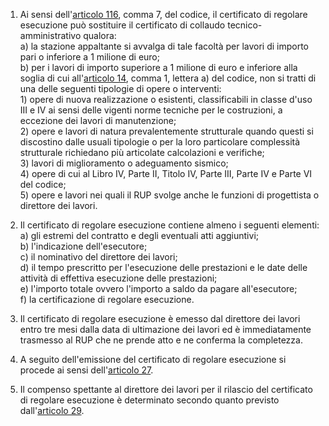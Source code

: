 1. Ai sensi dell'[articolo 116](/articolo-116/2), comma 7, del codice, il certificato di regolare esecuzione può sostituire il certificato di collaudo tecnico-amministrativo qualora:<br>a) la stazione appaltante si avvalga di tale facoltà per lavori di importo pari o inferiore a 1 milione di euro;<br>b) per i lavori di importo superiore a 1 milione di euro e inferiore alla soglia di cui all'[articolo 14](/articolo-14/2), comma 1, lettera a) del codice, non si tratti di una delle seguenti tipologie di opere o interventi:<br>1) opere di nuova realizzazione o esistenti, classificabili in classe d'uso III e IV ai sensi delle vigenti norme tecniche per le costruzioni, a eccezione dei lavori di manutenzione;<br>2) opere e lavori di natura prevalentemente strutturale quando questi si discostino dalle usuali tipologie o per la loro particolare complessità strutturale richiedano più articolate calcolazioni e verifiche;<br>3) lavori di miglioramento o adeguamento sismico;<br>4) opere di cui al Libro IV, Parte II, Titolo IV, Parte III, Parte IV e Parte VI del codice;<br>5) opere e lavori nei quali il RUP svolge anche le funzioni di progettista o direttore dei lavori.

2. Il certificato di regolare esecuzione contiene almeno i seguenti elementi:<br>a) gli estremi del contratto e degli eventuali atti aggiuntivi;<br>b) l'indicazione dell'esecutore;<br>c) il nominativo del direttore dei lavori;<br>d) il tempo prescritto per l'esecuzione delle prestazioni e le date delle attività di effettiva esecuzione delle prestazioni;<br>e) l'importo totale ovvero l'importo a saldo da pagare all'esecutore;<br>f) la certificazione di regolare esecuzione.

3. Il certificato di regolare esecuzione è emesso dal direttore dei lavori entro tre mesi dalla data di ultimazione dei lavori ed è immediatamente trasmesso al RUP che ne prende atto e ne conferma la completezza.

4. A seguito dell'emissione del certificato di regolare esecuzione si procede ai sensi dell'[articolo 27](/allegato-2.14-articolo-27/1).

5. Il compenso spettante al direttore dei lavori per il rilascio del certificato di regolare esecuzione è determinato secondo quanto previsto dall'[articolo 29](/allegato-2.14-articolo-29/2).